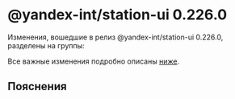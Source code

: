 # @yandex-int/station-ui 0.226.0

<!-- ЧЕЛОВЕЧЕСКОЕ ВСТУПЛЕНИЕ -->

Изменения, вошедшие в релиз @yandex-int/station-ui 0.226.0, разделены на группы:

Все важные изменения подробно описаны [ниже](#Пояснения).

## Пояснения

